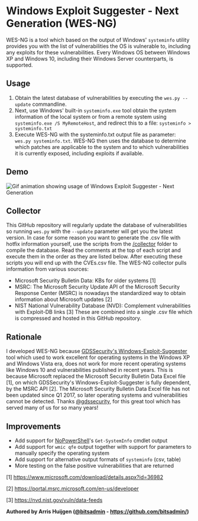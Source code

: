 # Windows Exploit Suggester - Next Generation (WES-NG)
WES-NG is a tool which based on the output of Windows' `systeminfo` utility provides you with the list of vulnerabilities the OS is vulnerable to, including any exploits for these vulnerabilities. Every Windows OS between Windows XP and Windows 10, including their Windows Server counterparts, is supported.

## Usage
1. Obtain the latest database of vulnerabilities by executing the `wes.py --update` commandline.
2. Next, use Windows' built-in `systeminfo.exe` tool obtain the system information of the local system or from a remote system using `systeminfo.exe /S MyRemoteHost`, and redirect this to a file: `systeminfo > systeminfo.txt`
3. Execute WES-NG with the systeminfo.txt output file as parameter: `wes.py systeminfo.txt`. WES-NG then uses the database to determine which patches are applicable to the system and to which vulnerabilities it is currently exposed, including exploits if available.

## Demo
![Gif animation showing usage of Windows Exploit Suggester - Next Generation](https://raw.githubusercontent.com/bitsadmin/wesng/master/demo.gif)

## Collector
This GitHub repository will regularly update the database of vulnerabilities so running `wes.py` with the `--update` parameter will get you the latest version.
In case for some reason you want to generate the .csv file with hotfix information yourself, use the scripts from the [/collector](collector) folder to compile the database. Read the comments at the top of each script and execute them in the order as they are listed below. After executing these scripts you will end up with the CVEs.csv file.
The WES-NG collector pulls information from various sources:
- Microsoft Security Bulletin Data: KBs for older systems [1]
- MSRC: The Microsoft Security Update API of the Microsoft Security Response Center (MSRC) is nowadays the standardized way to obtain information about Microsoft updates [2]
- NIST National Vulnerability Database (NVD): Complement vulnerabilities with Exploit-DB links [3]
These are combined into a single .csv file which is compressed and hosted in this GitHub repository.

## Rationale
I developed WES-NG because [GDSSecurity's Windows-Exploit-Suggester](https://github.com/GDSSecurity/Windows-Exploit-Suggester/) tool which used to work excellent for operating systems in the Windows XP and Windows Vista era, does not work for more recent operating systems like Windows 10 and vulnerabilities published in recent years. This is because Microsoft replaced the Microsoft Security Bulletin Data Excel file [1], on which GDSSecurity's Windows-Exploit-Suggester is fully dependent, by the MSRC API [2]. The Microsoft Security Bulletin Data Excel file has not been updated since Q1 2017, so later operating systems and vulnerabilities cannot be detected. Thanks [@gdssecurity](https://twitter.com/gdssecurity), for this great tool which has served many of us for so many years!

## Improvements
- Add support for [NoPowerShell](https://github.com/bitsadmin/nopowershell/)'s `Get-SystemInfo` cmdlet output
- Add support for `wmic qfe` output together with support for parameters to manually specify the operating system
- Add support for alternative output formats of `systeminfo` (csv, table)
- More testing on the false positive vulnerabilities that are returned


[1] https://www.microsoft.com/download/details.aspx?id=36982

[2] https://portal.msrc.microsoft.com/en-us/developer

[3] https://nvd.nist.gov/vuln/data-feeds


**Authored by Arris Huijgen ([@bitsadmin](https://twitter.com/bitsadmin/) - https://github.com/bitsadmin/)**
